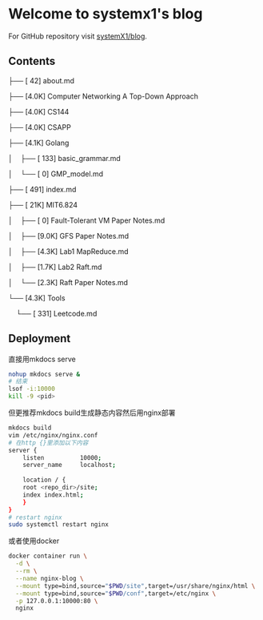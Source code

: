 # **Welcome to systemx1's blog**

For GitHub repository visit [systemX1/blog](https://github.com/systemX1/blog).

## **Contents**

├── [  42]  about.md

├── [4.0K]  Computer Networking A Top-Down Approach

├── [4.0K]  CS144

├── [4.0K]  CSAPP

├── [4.1K]  Golang

│&nbsp;&nbsp;&nbsp;&nbsp;├── [ 133]  basic_grammar.md

│&nbsp;&nbsp;&nbsp;&nbsp;└── [   0]  GMP_model.md

├── [ 491]  index.md

├── [ 21K]  MIT6.824

│&nbsp;&nbsp;&nbsp;&nbsp;├── [   0]  Fault-Tolerant VM Paper Notes.md

│&nbsp;&nbsp;&nbsp;&nbsp;├── [9.0K]  GFS Paper Notes.md

│&nbsp;&nbsp;&nbsp;&nbsp;├── [4.3K]  Lab1 MapReduce.md

│&nbsp;&nbsp;&nbsp;&nbsp;├── [1.7K]  Lab2 Raft.md

│&nbsp;&nbsp;&nbsp;&nbsp;└── [2.3K]  Raft Paper Notes.md

└── [4.3K]  Tools

&nbsp;&nbsp;&nbsp;&nbsp;└── [ 331]  Leetcode.md

## **Deployment**

直接用mkdocs serve

```bash
nohup mkdocs serve &
# 结束
lsof -i:10000
kill -9 <pid>
```

但更推荐mkdocs build生成静态内容然后用nginx部署

```bash
mkdocs build
vim /etc/nginx/nginx.conf
# 在http {}里添加以下内容
server {
    listen 			10000;
    server_name		localhost;
    
    location / {
    root <repo_dir>/site;
    index index.html;
    }
}
# restart nginx
sudo systemctl restart nginx
```
或者使用docker

```bash
docker container run \
  -d \
  --rm \
  --name nginx-blog \
  --mount type=bind,source="$PWD/site",target=/usr/share/nginx/html \
  --mount type=bind,source="$PWD/conf",target=/etc/nginx \
  -p 127.0.0.1:10000:80 \
  nginx
```

